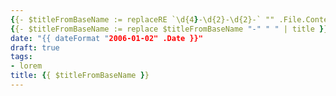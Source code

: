```yaml
---
{{- $titleFromBaseName := replaceRE `\d{4}-\d{2}-\d{2}-` "" .File.ContentBaseName 1 }}
{{- $titleFromBaseName := replace $titleFromBaseName "-" " " | title }}
date: "{{ dateFormat "2006-01-02" .Date }}"
draft: true
tags:
- lorem
title: {{ $titleFromBaseName }}
---
```

